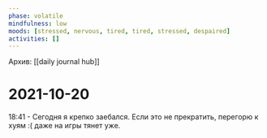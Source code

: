 ```yaml
---
phase: volatile
mindfulness: low
moods: [stressed, nervous, tired, tired, stressed, despaired]
activities: []
---
```

Архив: [[daily journal hub]]
# 2021-10-20

18:41 - Сегодня я крепко заебался. Если это не прекратить, перегорю к хуям :( даже на игры тянет уже. 
